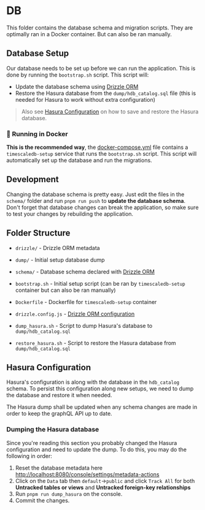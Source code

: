 # DB

This folder contains the database schema and migration scripts. They are optimally ran in a Docker container. But can also be ran manually.

## Database Setup

Our database needs to be set up before we can run the application. This is done by running the `bootstrap.sh` script. This script will:

- Update the database schema using [Drizzle ORM](https://orm.drizzle.team)
- Restore the Hasura database from the `dump/hdb_catalog.sql` file (this is needed for Hasura to work without extra configuration)

> Also see [Hasura Configuration](#hasura-configuration) on how to save and restore the Hasura database.

### 🐳 Running in Docker

**This is the recommended way**, the [docker-compose.yml](../docker-compose.yml) file contains a `timescaledb-setup` service that runs the `bootstrap.sh` script. This script will automatically set up the database and run the migrations.

## Development

Changing the database schema is pretty easy. Just edit the files in the `schema/` folder and run `pnpm run push` to **update the database schema**. Don't forget that database changes can break the application, so make sure to test your changes by rebuilding the application.

## Folder Structure

- `drizzle/` - Drizzle ORM metadata
- `dump/` - Initial setup database dump
- `schema/` - Database schema declared with [Drizzle ORM](https://orm.drizzle.team/docs/sql-schema-declaration)

- `bootstrap.sh` - Initial setup script (can be ran by `timescaledb-setup` container but can also be ran manually)
- `Dockerfile` - Dockerfile for `timescaledb-setup` container
- `drizzle.config.js` - [Drizzle ORM configuration](https://orm.drizzle.team/kit-docs/config-reference)
- `dump_hasura.sh` - Script to dump Hasura's database to `dump/hdb_catalog.sql`
- `restore_hasura.sh` - Script to restore the Hasura database from `dump/hdb_catalog.sql`

## Hasura Configuration

Hasura's configuration is along with the database in the `hdb_catalog` schema. To persist this configuration along new setups, we need to dump the database and restore it when needed.

The Hasura dump shall be updated when any schema changes are made in order to keep the graphQL API up to date.

### Dumping the Hasura database

Since you're reading this section you probably changed the Hasura configuration and need to update the dump. To do this, you may do the following in order:

1. Reset the database metadata here <http://localhost:8080/console/settings/metadata-actions>
2. Click on the `Data` tab then `default`->`public` and click `Track All` for both **Untracked tables or views** and **Untracked foreign-key relationships**
3. Run `pnpm run dump_hasura` on the console.
4. Commit the changes.

